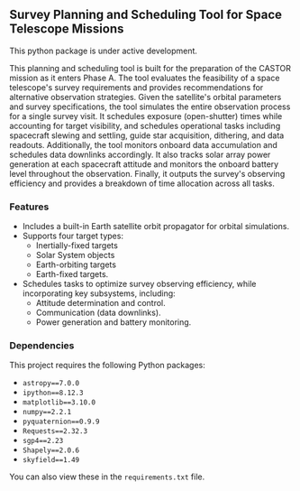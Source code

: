 ## Survey Planning and Scheduling Tool for Space Telescope Missions
This python package is under active development.

This planning and scheduling tool is built for the preparation of the CASTOR mission as it enters Phase A. 
The tool evaluates the feasibility of a space telescope's survey requirements and provides recommendations for alternative observation strategies. 
Given the satellite's orbital parameters and survey specifications, the tool simulates the entire observation process for a single survey visit. 
It schedules exposure (open-shutter) times while accounting for target visibility, and schedules operational tasks including spacecraft slewing and settling, 
guide star acquisition, dithering, and data readouts. Additionally, the tool monitors onboard data accumulation and schedules data downlinks accordingly. 
It also tracks solar array power generation at each spacecraft attitude and monitors the onboard battery level throughout the observation. 
Finally, it outputs the survey's observing efficiency and provides a breakdown of time allocation across all tasks.

### Features
- Includes a built-in Earth satellite orbit propagator for orbital simulations.
- Supports four target types:
  - Inertially-fixed targets
  - Solar System objects
  - Earth-orbiting targets
  - Earth-fixed targets.
- Schedules tasks to optimize survey observing efficiency, while incorporating key subsystems, including:
    - Attitude determination and control.
    - Communication (data downlinks).
    - Power generation and battery monitoring.

### Dependencies
This project requires the following Python packages:
- `astropy==7.0.0`
- `ipython==8.12.3`
- `matplotlib==3.10.0`
- `numpy==2.2.1`
- `pyquaternion==0.9.9`
- `Requests==2.32.3`
- `sgp4==2.23`
- `Shapely==2.0.6`
- `skyfield==1.49`

You can also view these in the `requirements.txt` file.
